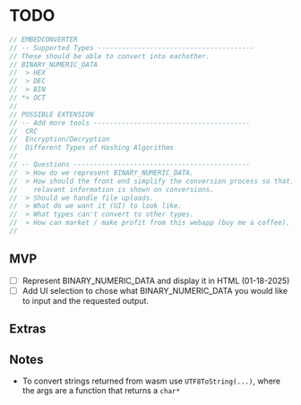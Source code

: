 # TODO

```C
// EMBEDCONVERTER
// -- Supported Types ---------------------------------------
// These should be able to convert into eachother. 
// BINARY_NUMERIC_DATA
//  > HEX
//  > DEC
//  > BIN
// *> OCT
//
// POSSIBLE EXTENSION
// -- Add more tools ---------------------------------------
//  CRC
//  Encryption/Decryption
//  Different Types of Hashing Algorithms
// 
// -- Questions --------------------------------------------
//  > How do we represent BINARY_NUMERIC_DATA.
//  > How should the front end simplify the conversion process so that.
//    relavant information is shown on conversions.
//  > Should we handle file uploads.
//  > What do we want it (UI) to look like.
//  > What types can't convert to other types.
//  > How can market / make profit from this webapp (buy me a coffee).
// 
```

## MVP

- [ ] Represent BINARY_NUMERIC_DATA and display it in HTML (01-18-2025)
- [ ] Add UI selection to chose what BINARY_NUMERIC_DATA you would like to input and the requested output.

## Extras

## Notes

- To convert strings returned from wasm use `UTF8ToString(...)`, where the args
are a function that returns a `char*`
